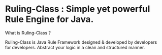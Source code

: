 # Ruling-Class : Simple yet powerful Rule Engine for Java.

<a>What is Ruling-Class ?</a>

Ruling-Class is Java Rule Framework designed & developed by developers for developers. Abstract your logic in a clean and structured manner.
